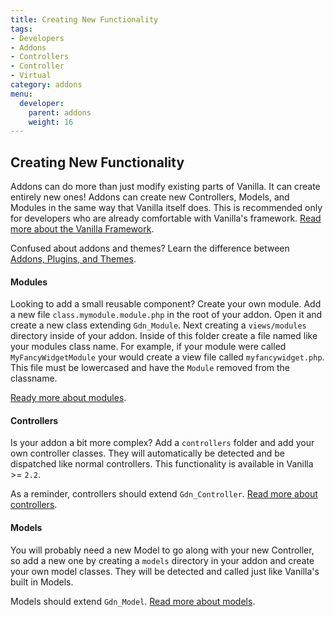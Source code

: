 ```yaml
---
title: Creating New Functionality
tags:
- Developers
- Addons
- Controllers
- Controller
- Virtual
category: addons
menu:
  developer:
    parent: addons
    weight: 16
---
```

## Creating New Functionality

Addons can do more than just modify existing parts of Vanilla. It can create entirely new ones! Addons can create new Controllers, Models, and Modules in the same way that Vanilla itself does. This is recommended only for developers who are already comfortable with Vanilla's framework. [Read more about the Vanilla Framework](/developer/framework).

Confused about addons and themes? Learn the difference between [Addons, Plugins, and Themes](/developer/addons/#addons-and-plugins-and-themes-oh-my).

#### Modules

Looking to add a small reusable component? Create your own module. Add a new file `class.mymodule.module.php` in the root of your addon. Open it and create a new class extending `Gdn_Module`. Next creating a `views/modules` directory inside of your addon. Inside of this folder create a file named like your modules class name. For example, if your module were called `MyFancyWidgetModule` your would create a view file called `myfancywidget.php`. This file must be lowercased and have the `Module` removed from the classname.

[Ready more about modules](/developer/framework/modules).

#### Controllers

Is your addon a bit more complex? Add a `controllers` folder and add your own controller classes. They will automatically be detected and be dispatched like normal controllers. This functionality is available in Vanilla >= `2.2`.

As a reminder, controllers should extend `Gdn_Controller`. [Read more about controllers](/developer/framework/controllers).

#### Models

You will probably need a new Model to go along with your new Controller, so add a new one by creating a `models` directory in your addon and create your own model classes. They will be detected and called just like Vanilla's built in Models.

Models should extend `Gdn_Model`. [Read more about models](/developer/framework/models).
